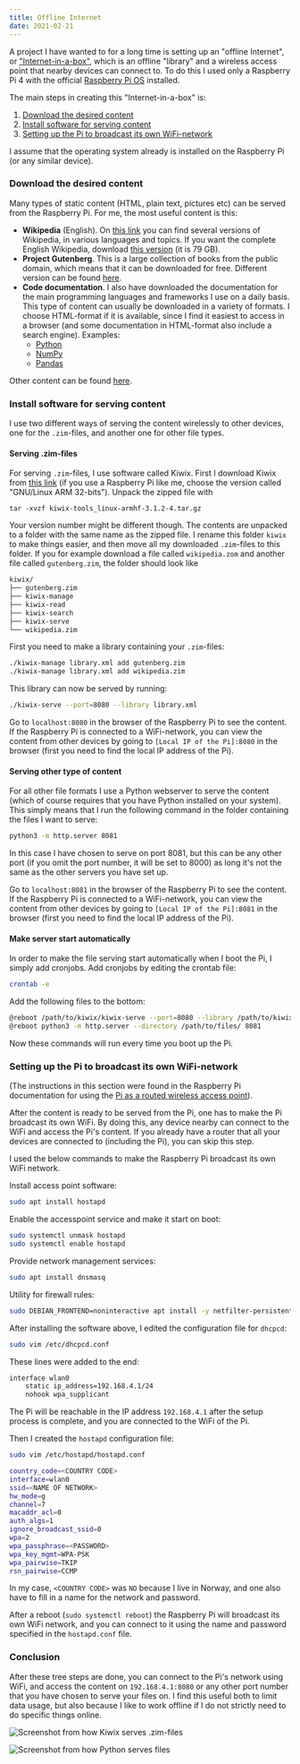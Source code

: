 ```yaml
---
title: Offline Internet
date: 2021-02-21
---
```


A project I have wanted to for a long time is setting up an "offline Internet",
or ["Internet-in-a-box"](https://en.wikipedia.org/wiki/Internet-in-a-Box),
which is an offline "library" and a wireless access point that nearby devices
can connect to. To do this I used only a Raspberry Pi 4 with the official [Raspberry Pi
OS](https://www.raspberrypi.org/software/operating-systems/) installed.

The main steps in creating this "Internet-in-a-box" is:

1. [Download the desired content](posts/20210221-offline-internet/index.html#download-the-desired-content)
2. [Install software for serving content](posts/20210221-offline-internet/index.html#install-software-for-serving-content)
3. [Setting up the Pi to broadcast its own
   WiFi-network](posts/20210221-offline-internet/index.html#setting-up-the-pi-to-broadcast-its-own-wifi-network)

I assume that the operating system already is installed on the Raspberry Pi (or
any similar device).

### Download the desired content

Many types of static content (HTML, plain text, pictures etc) can be served
from the Raspberry Pi. For me, the most useful content is this:

- **Wikipedia** (English). On [this
  link](https://download.kiwix.org/zim/wikipedia/) you can find several
  versions of Wikipedia, in various languages and topics. If you want the
  complete English Wikipedia, download [this
  version](https://download.kiwix.org/zim/wikipedia/wikipedia_en_all_maxi_2020-12.zim)
  (it is 79 GB).
- **Project Gutenberg**. This is a large collection of books from the public
  domain, which means that it can be downloaded for free. Different version can
  be found [here](https://download.kiwix.org/zim/gutenberg/).
- **Code documentation**. I also have downloaded the documentation for the main
  programming languages and frameworks I use on a daily basis. This type of
  content can usually be downloaded in a variety of formats. I choose
  HTML-format if it is available, since I find it easiest to access in a
  browser (and some documentation in HTML-format also include a search engine).
  Examples:
    - [Python](https://docs.python.org/3/)
    - [NumPy](https://numpy.org/doc/)
    - [Pandas](https://pandas.pydata.org/docs/)

Other content can be found [here](https://download.kiwix.org/zim/).

### Install software for serving content

I use two different ways of serving the content wirelessly to other devices,
one for the `.zim`-files, and another one for other file types.

#### Serving .zim-files

For serving `.zim`-files, I use software called Kiwix. First I download Kiwix
from [this link](https://www.kiwix.org/en/downloads/kiwix-serve/) (if you use a
Raspberry Pi like me, choose the version called "GNU/Linux ARM 32-bits").
Unpack the zipped file with

```
tar -xvzf kiwix-tools_linux-armhf-3.1.2-4.tar.gz
```

Your version number might be different though. The contents are unpacked to a
folder with the same name as the zipped file. I rename this folder `kiwix` to
make things easier, and then move all my downloaded `.zim`-files to this
folder. If you for example download a file called `wikipedia.zom` and another
file called `gutenberg.zim`, the folder should look like

```sh
kiwix/
├── gutenberg.zim
├── kiwix-manage
├── kiwix-read
├── kiwix-search
├── kiwix-serve
└── wikipedia.zim
```

First you need to make a library containing your `.zim`-files:

```sh
./kiwix-manage library.xml add gutenberg.zim
./kiwix-manage library.xml add wikipedia.zim
```

This library can now be served by running:

```sh
./kiwix-serve --port=8080 --library library.xml 
```

Go to `localhost:8080` in the browser of the Raspberry Pi to see the content.
If the Raspberry Pi is connected to a WiFi-network, you can view the content
from other devices by going to `[Local IP of the Pi]:8080` in the browser
(first you need to find the local IP address of the Pi).

#### Serving other type of content

For all other file formats I use a Python webserver to serve the content (which
of course requires that you have Python installed on your system). This simply
means that I run the following command in the folder containing the files I
want to serve:

```sh
python3 -m http.server 8081
```

In this case I have chosen to serve on port 8081, but this can be any other
port (if you omit the port number, it will be set to 8000) as long it's not the
same as the other servers you have set up.

Go to `localhost:8081` in the browser of the Raspberry Pi to see the content.
If the Raspberry Pi is connected to a WiFi-network, you can view the content
from other devices by going to `[Local IP of the Pi]:8081` in the browser
(first you need to find the local IP address of the Pi).

#### Make server start automatically

In order to make the file serving start automatically when I boot the Pi, I
simply add cronjobs. Add cronjobs by editing the crontab file:

```sh
crontab -e
```

Add the following files to the bottom:

```sh
@reboot /path/to/kiwix/kiwix-serve --port=8080 --library /path/to/kiwix/library.xml
@reboot python3 -m http.server --directory /path/to/files/ 8081
```

Now these commands will run every time you boot up the Pi.


### Setting up the Pi to broadcast its own WiFi-network

(The instructions in this section were found in the Raspberry Pi documentation
for using the [Pi as a routed wireless access
point](https://www.raspberrypi.org/documentation/configuration/wireless/access-point-routed.md)).

After the content is ready to be served from the Pi, one has to make the Pi
broadcast its own WiFi. By doing this, any device nearby can connect to the
WiFi and access the Pi's content. If you already have a router that all your
devices are connected to (including the Pi), you can skip this step.

I used the below commands to make the Raspberry Pi broadcast its own WiFi
network.

Install access point software:
```sh
sudo apt install hostapd
```
Enable the accesspoint service and make it start on boot:
```sh
sudo systemctl unmask hostapd
sudo systemctl enable hostapd
```
Provide network management services:
```sh
sudo apt install dnsmasq
```
Utility for firewall rules:
```sh
sudo DEBIAN_FRONTEND=noninteractive apt install -y netfilter-persistent iptables-persistent
```

After installing the software above, I edited the configuration file for
`dhcpcd`:

```sh
sudo vim /etc/dhcpcd.conf
```

These  lines were added to the end:

```sh
interface wlan0
    static ip_address=192.168.4.1/24
    nohook wpa_supplicant
```

The Pi will be reachable in the IP address `192.168.4.1` after the setup
process is complete, and you are connected to the WiFi of the Pi.

Then I created the `hostapd` configuration file:

```sh
sudo vim /etc/hostapd/hostapd.conf
```

```sh
country_code=<COUNTRY CODE>
interface=wlan0
ssid=<NAME OF NETWORK>
hw_mode=g
channel=7
macaddr_acl=0
auth_algs=1
ignore_broadcast_ssid=0
wpa=2
wpa_passphrase=<PASSWORD>
wpa_key_mgmt=WPA-PSK
wpa_pairwise=TKIP
rsn_pairwise=CCMP
```

In my case, `<COUNTRY CODE>` was `NO` because I live in Norway, and one also have
to fill in a name for the network and password.

After a reboot (`sudo systemctl reboot`) the Raspberry Pi will broadcast its
own WiFi network, and you can connect to it using the name and password
specified in the `hostapd.conf` file.


### Conclusion

After these tree steps are done, you can connect to the Pi's network using
WiFi, and access the content on `192.168.4.1:8080` or any other port number
that you have chosen to serve your files on. I find this useful both to limit
data usage, but also because I like to work offline if I do not strictly need
to do specific things online.

![Screenshot from how Kiwix serves .zim-files ](posts/20210221-offline-internet/01.png)

![Screenshot from how Python serves files ](posts/20210221-offline-internet/02.png)
